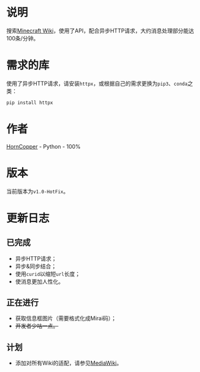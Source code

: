 # 说明
搜索[Minecraft Wiki](https://minecraft.fandom.com/zh/wiki/Minecraft_Wiki)，使用了API，配合异步HTTP请求，大约消息处理部分能达100条/分钟。

# 需求的库
使用了异步HTTP请求，请安装```httpx```，或根据自己的需求更换为```pip3```、```conda```之类：
```bash
pip install httpx
```

# 作者
[HornCopper](https://github.com/HornCopper) - Python - 100%

# 版本
当前版本为```v1.0-HotFix```。

# 更新日志
## 已完成

* 异步HTTP请求；
* 异步&同步结合；
* 使用```curid```以缩短```url```长度；
* 使消息更加人性化。
## 正在进行

* 获取信息框图片（需要格式化成Mirai码）；
* ~~开发者少咕一点。~~

## 计划

* 添加对所有Wiki的适配，请参见[MediaWiki](https://mediawiki.org)。
